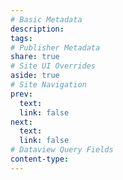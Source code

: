 ```yaml
---
# Basic Metadata
description:  
tags: 
# Publisher Metadata
share: true
# Site UI Overrides
aside: true
# Site Navigation
prev: 
  text: 
  link: false
next:
  text: 
  link: false
# Dataview Query Fields
content-type: 
---
```

